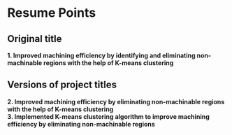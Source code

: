 # Resume Points
## Original title
**1. Improved machining efficiency by identifying and eliminating non-machinable regions with the help of K-means clustering**  

## Versions of project titles
**2. Improved machining efficiency by eliminating non-machinable regions with the help of K-means clustering**  
**3. Implemented K-means clustering algorithm to improve machining efficiency by eliminating non-machinable regions**  
